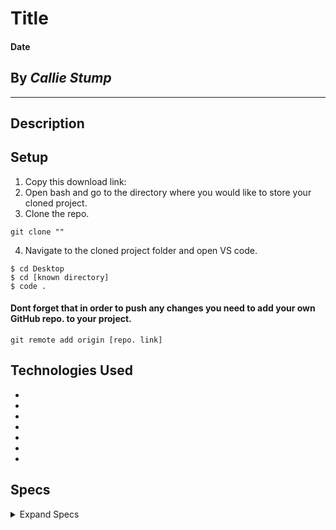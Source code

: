 # Title

#### **Date**

## By _Callie Stump_
---
## **Description**


## **Setup**
1. Copy this download link: 
2. Open bash and go to the directory where you would like to store your cloned project.
3. Clone the repo.
```
git clone ""
```
4. Navigate to the cloned project folder and open VS code.
```
$ cd Desktop
$ cd [known directory]
$ code .
```
#### Dont forget that in order to push any changes you need to add your own GitHub repo. to your project.
```
git remote add origin [repo. link]
```
## **Technologies Used**
* 
* 
* 
* 
* 
* 
* 

## **Specs**

<details>
<summary>Expand Specs</summary>
<table>
  <tr>
    <th>Test</th>
    <th>Input</th>
    <th>Output</th>
    <th>Completed</th>
  </tr>
  <tr>
    <td></td>
    <td></td>
    <td></td>
    <td></td>
  </tr>    
  <tr>
    <td></td>
    <td></td>
    <td></td>
    <td></td>
  </tr>
</table>  
## Legal
Copyright (c) 2020 Callie Stump
